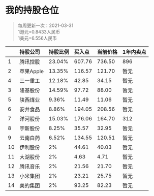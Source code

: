 # 我的持股仓位
>每周更新一次：2021-03-31  
>1港元=0.8433人民币  
>1美元=6.556人民币  

|| 持股公司 | 持股比例 | 买入点 | 当前价格 | 1年内卖点 |
|:-| :--- | :--- |:--- |:--- |:--- |
|1| 腾讯控股 | 23.04% | 607.76 | 736.50 | 896 |
|2| 苹果Apple | 13.35% | 116.57 | 121.70 | 暂无 |
|4| 三一重工 | 12.18% | 42.85 | 34.15 | 暂无 |
|3| 隆基股份 | 14.59% | 97.72 | 88.00 | 暂无 |
|5| 陕西煤业 | 9.36% | 11.49 | 11.06 | 暂无 |
|6| 安井食品 | 8.86% | 194.05 | 208.56| 暂无 |
|7| 洋河股份 | 15.03% | 176.06 | 164.70 | 312 |
|8| 宇新股份 | 8.25% | 35.57 | 32.95 | 暂无 |
|9| 云南白药 | 6.52% | 134.55 | 120.51 | 暂无 |
|10| 伊利股份 | 2% | 44.61 | 40.03 | 暂无 |
|11| 大湖股份 | 2% | 4.63 | 4.71 | 暂无 |
|12| 腾讯音乐 | 2% | 21.56 | 21.70 | 暂无 |
|13| 小米集团 | 2% | 23.21 | 25.75 | 暂无 |
|14| 美的集团 | 2% | 93.25 | 82.23 | 暂无 |
